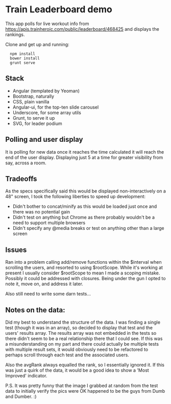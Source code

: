 # Train Leaderboard demo
This app polls for live workout info from https://apis.trainheroic.com/public/leaderboard/468425 and displays the rankings.

Clone and get up and running:
```
  npm install
  bower install
  grunt serve
```

## Stack
  * Angular (templated by Yeoman)
  * Bootstrap, naturally
  * CSS, plain vanilla
  * Angular-ui, for the top-ten slide carousel
  * Underscore, for some array utils
  * Grunt, to serve it up
  * SVG, for leader podium

## Polling and user display
It is polling for new data once it reaches the time calculated it will reach the end of the user display. Displaying just
5 at a time for greater visibility from say, across a room.


## Tradeoffs
As the specs specifically said this would be displayed non-interactively on a 48" screen, I took the following liberties
to speed up development:
  * Didn't bother to concat/minify as this would be loaded just once and there was no potential gain
  * Didn't test on anything but Chrome as there probably wouldn't be a need to support multiple browsers
  * Didn't specify any @media breaks or test on anything other than a large screen

## Issues
Ran into a problem calling add/remove functions within the $interval when scrolling the users, and resorted to using
$rootScope. While it's working at present I usually consider $rootScope to mean I made a scoping mistake. Possibly it
could be addressed with closures. Being under the gun I opted to note it, move on, and address it later.

Also still need to write some darn tests...

## Notes on the data:
Did my best to understand the structure of the data. I was finding a single test (though it was in an array), so decided
to display that test and the users' results array. The results array was not embedded in the tests so there didn't seem
to be a real relationship there that I could see. If this was a misunderstanding on my part and there could actually be
multiple tests with multiple result sets, it would obviously need to be refactored to perhaps scroll through each test
and the associated users.

Also the avgRank always equalled the rank, so I essentially ignored it. If this was just a quirk of the data, it would
be a good idea to show a 'Most Improved' indicator.

P.S. It was pretty funny that the image I grabbed at random from the test data to initially verify the pics were OK
happened to be the guys from Dumb and Dumber. :)